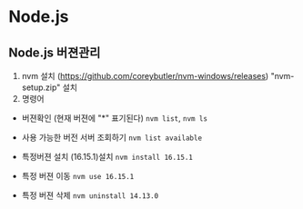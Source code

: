 # Node.js

## Node.js 버젼관리
  1. nvm 설치 (https://github.com/coreybutler/nvm-windows/releases) "nvm-setup.zip" 설치
  2. 명령어
  - 버젼확인 (현재 버젼에 "*" 표기된다)
  `nvm list`, `nvm ls`

  - 사용 가능한 버전 서버 조회하기
  `nvm list available`

  - 특정버젼 설치 (16.15.1)설치
  `nvm install 16.15.1`

  - 특정 버젼 이동
  `nvm use 16.15.1`

  - 특정 버젼 삭제
  `nvm uninstall 14.13.0`
